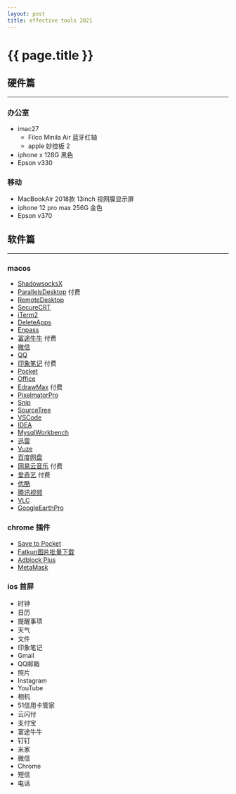 ```yaml
---
layout: post
title: effective tools 2021
---
```


{{ page.title }}
================

## 硬件篇
-----------------------
### 办公室
* imac27
    * Filco Minila Air 蓝牙红轴
    * apple 妙控板 2
* iphone x 128G 黑色
* Epson v330

### 移动
* MacBookAir 2018款 13inch 视网膜显示屏
* iphone 12 pro max 256G 金色
* Epson v370

## 软件篇
-----------------
### macos
* [ShadowsocksX](https://www.emptyus.com/index.php)
* [ParallelsDesktop](https://www.parallels.com) 付费
* [RemoteDesktop](https://www.apple.com/remotedesktop/)
* [SecureCRT](https://www.vandyke.com/products/securecrt/)
* [iTerm2](https://www.iterm2.com)
* [DeleteApps]()
* [Enpass](https://www.enpass.io/)
* [富途牛牛](https://hk.futu5.com/) 付费
* [微信](https://mac.weixin.qq.com/)
* [QQ](https://https://im.qq.com/macqq/)
* [印象笔记](https://www.yinxiang.com) 付费
* [Pocket](https://app.getpocket.com/)
* [Office](https://www.office.com/)
* [EdrawMax](https://www.edrawsoft.com/edraw-max.php) 付费
* [PixelmatorPro](https://www.pixelmator.com/pro/)
* [Snip](https://snip.qq.com/)
* [SourceTree](https://www.sourcetreeapp.com)
* [VSCode](http://macdown.uranusjr.com)
* [IDEA](https://www.jetbrains.com/idea/)
* [MysqlWorkbench](https://dev.mysql.com/downloads/workbench/)
* [迅雷](https://www.xunlei.com/)
* [Vuze](https://www.vuze.com/)
* [百度网盘](https://pan.baidu.com)
* [网易云音乐](http://music.163.com/#/download) 付费
* [爱奇艺](https://www.iqiyi.com/) 付费
* [优酷](https://www.youku.com/)
* [腾讯视频](https://v.qq.com/)
* [VLC](https://www.videolan.org/)
* [GoogleEarthPro](https://www.google.com/intl/zh-CN_ALL/earth/versions/#earth-pro)

### chrome 插件
* [Save to Pocket](https://chrome.google.com/webstore/detail/save-to-pocket/niloccemoadcdkdjlinkgdfekeahmflj)
* [Fatkun图片批量下载](https://chrome.google.com/webstore/detail/fatkun-batch-download-ima/nnjjahlikiabnchcpehcpkdeckfgnohf)
* [Adblock Plus](https://chrome.google.com/webstore/detail/adblock-plus-free-ad-bloc/cfhdojbkjhnklbpkdaibdccddilifddb)
* [MetaMask](https://chrome.google.com/webstore/detail/metamask/nkbihfbeogaeaoehlefnkodbefgpgknn)

### ios 首屏
* 时钟
* 日历
* 提醒事项
* 天气
* 文件
* 印象笔记
* Gmail
* QQ邮箱
* 照片
* Instagram
* YouTube
* 相机
* 51信用卡管家
* 云闪付
* 支付宝
* 富途牛牛
* 钉钉
* 米家
* 微信
* Chrome
* 短信
* 电话
